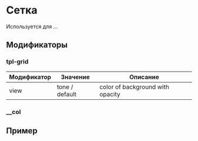 
# Сетка
Используется для ...

## Модификаторы

### tpl-grid
| Модификатор | Значение        | Описание                         |
| ----------- | --------------- | -------------------------------- |
| view        | tone / default  | color of background with opacity |


### __col


## Пример

```javascript

```
